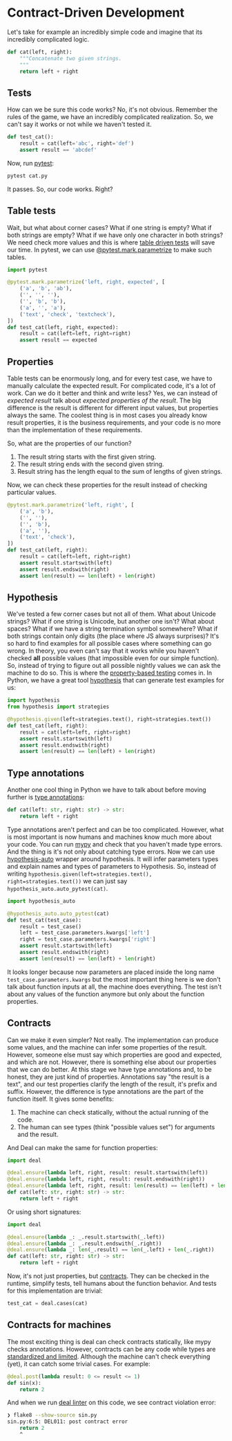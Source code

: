 # Contract-Driven Development

Let's take for example an incredibly simple code and imagine that its incredibly complicated logic.

```python run
def cat(left, right):
    """Concatenate two given strings.
    """
    return left + right
```

## Tests

How can we be sure this code works? No, it's not obvious. Remember the rules of the game, we have an incredibly complicated realization. So, we can't say it works or not while we haven't tested it.

```python run
def test_cat():
    result = cat(left='abc', right='def')
    assert result == 'abcdef'
```

Now, run [pytest](https://docs.pytest.org/en/latest/):

```bash
pytest cat.py
```

It passes. So, our code works. Right?

## Table tests

Wait, but what about corner cases? What if one string is empty? What if both strings are empty? What if we have only one character in both strings? We need check more values and this is where [table driven tests](https://dave.cheney.net/2019/05/07/prefer-table-driven-tests) will save our time. In pytest, we can use [@pytest.mark.parametrize](https://docs.pytest.org/en/latest/parametrize.html#pytest-mark-parametrize) to make such tables.

```python run
import pytest

@pytest.mark.parametrize('left, right, expected', [
    ('a', 'b', 'ab'),
    ('', '', ''),
    ('', 'b', 'b'),
    ('a', '', 'a'),
    ('text', 'check', 'textcheck'),
])
def test_cat(left, right, expected):
    result = cat(left=left, right=right)
    assert result == expected
```

## Properties

Table tests can be enormously long, and for every test case, we have to manually calculate the expected result. For complicated code, it's a lot of work. Can we do it better and think and write less? Yes, we can instead of _expected result_ talk about _expected properties of the result_. The big difference is the result is different for different input values, but properties always the same. The coolest thing is in most cases you already know result properties, it is the business requirements, and your code is no more than the implementation of these requirements.

So, what are the properties of our function?

1. The result string starts with the first given string.
1. The result string ends with the second given string.
1. Result string has the length equal to the sum of lengths of given strings.

Now, we can check these properties for the result instead of checking particular values.

```python run
@pytest.mark.parametrize('left, right', [
    ('a', 'b'),
    ('', ''),
    ('', 'b'),
    ('a', ''),
    ('text', 'check'),
])
def test_cat(left, right):
    result = cat(left=left, right=right)
    assert result.startswith(left)
    assert result.endswith(right)
    assert len(result) == len(left) + len(right)
```

## Hypothesis

We've tested a few corner cases but not all of them. What about Unicode strings? What if one string is Unicode, but another one isn't? What about spaces? What if we have a string termination symbol somewhere? What if both strings contain only digits (the place where JS always surprises)? It's so hard to find examples for all possible cases where something can go wrong. In theory, you even can't say that it works while you haven't checked **all** possible values (that impossible even for our simple function). So, instead of trying to figure out all possible nightly values we can ask the machine to do so. This is where the [property-based testing](https://dev.to/jdsteinhauser/intro-to-property-based-testing-2cj8) comes in. In Python, we have a great tool [hypothesis](https://hypothesis.readthedocs.io/en/latest/) that can generate test examples for us:

```python
import hypothesis
from hypothesis import strategies

@hypothesis.given(left=strategies.text(), right=strategies.text())
def test_cat(left, right):
    result = cat(left=left, right=right)
    assert result.startswith(left)
    assert result.endswith(right)
    assert len(result) == len(left) + len(right)
```

## Type annotations

Another one cool thing in Python we have to talk about before moving further is [type annotations](https://dev.to/dstarner/using-pythons-type-annotations-4cfe):

```python run
def cat(left: str, right: str) -> str:
    return left + right
```

Type annotations aren't perfect and can be too complicated. However, what is most important is now humans and machines know much more about your code. You can run [mypy](https://github.com/python/mypy) and check that you haven't made type errors. And the thing is it's not only about catching type errors. Now we can use [hypothesis-auto](https://timothycrosley.github.io/hypothesis-auto/) wrapper around hypothesis. It will infer parameters types and explain names and types of parameters to Hypothesis. So, instead of writing `hypothesis.given(left=strategies.text(), right=strategies.text())` we can just say `hypothesis_auto.auto_pytest(cat)`.

```python
import hypothesis_auto

@hypothesis_auto.auto_pytest(cat)
def test_cat(test_case):
    result = test_case()
    left = test_case.parameters.kwargs['left']
    right = test_case.parameters.kwargs['right']
    assert result.startswith(left)
    assert result.endswith(right)
    assert len(result) == len(left) + len(right)
```

It looks longer because now parameters are placed inside the long name `test_case.parameters.kwargs` but the most important thing here is we don't talk about function inputs at all, the machine does everything. The test isn't about any values of the function anymore but only about the function properties.

## Contracts

Can we make it even simpler? Not really. The implementation can produce some values, and the machine can infer some properties of the result. However, someone else must say which properties are good and expected, and which are not. However, there is something else about our properties that we can do better. At this stage we have type annotations and, to be honest, they are just kind of properties. Annotations say "the result is a text", and our test properties clarify the length of the result, it's prefix and suffix. However, the difference is type annotations are the part of the function itself. It gives some benefits:

1. The machine can check statically, without the actual running of the code.
1. The human can see types (think "possible values set") for arguments and the result.

And Deal can make the same for function properties:

```python run
import deal

@deal.ensure(lambda left, right, result: result.startswith(left))
@deal.ensure(lambda left, right, result: result.endswith(right))
@deal.ensure(lambda left, right, result: len(result) == len(left) + len(right))
def cat(left: str, right: str) -> str:
    return left + right
```

Or using short signatures:

```python run
import deal

@deal.ensure(lambda _: _.result.startswith(_.left))
@deal.ensure(lambda _: _.result.endswith(_.right))
@deal.ensure(lambda _: len(_.result) == len(_.left) + len(_.right))
def cat(left: str, right: str) -> str:
    return left + right
```

Now, it's not just properties, but [contracts](https://en.wikipedia.org/wiki/Design_by_contract). They can be checked in the runtime, simplify tests, tell humans about the function behavior. And tests for this implementation are trivial:

```python
test_cat = deal.cases(cat)
```

## Contracts for machines

The most exciting thing is deal can check contracts statically, like mypy checks annotations. However, contracts can be any code while types are [standardized and limited](https://docs.python.org/3/library/typing.html). Although the machine can't check everything (yet), it can catch some trivial cases. For example:

```python run
@deal.post(lambda result: 0 <= result <= 1)
def sin(x):
    return 2
```

And when we run [deal linter](linter) on this code, we see contract violation error:

```bash
❯ flake8 --show-source sin.py
sin.py:6:5: DEL011: post contract error
    return 2
    ^
```
